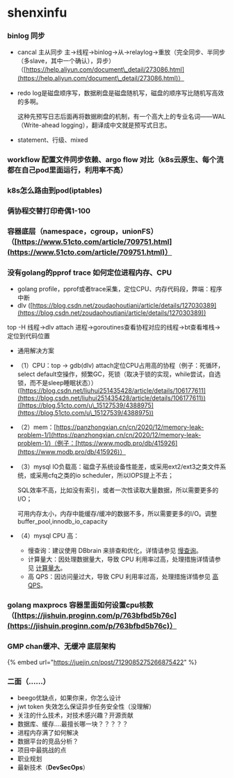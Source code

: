 # shenxinfu

### binlog 同步&#x20;

* cancal 主从同步 主->线程->binlog->从->relaylog->重放（完全同步、半同步（多slave，其中一个确认），异步）（[https://help.aliyun.com/document\_detail/273086.html](https://help.aliyun.com/document\_detail/273086.html)）
*   redo log是磁盘顺序写，数据刷盘是磁盘随机写，磁盘的顺序写比随机写高效的多啊。

    这种先预写日志后面再将数据刷盘的机制，有一个高大上的专业名词——WAL（Write-ahead logging），翻译成中文就是预写式日志。
* statement、行级、mixed

### workflow 配置文件同步依赖、argo flow 对比（k8s云原生、每个流都在自己pod里面运行，利用率不高）

### k8s怎么路由到pod(iptables)

### 俩协程交替打印奇偶1-100

### 容器底层（namespace，cgroup，unionFS）（[https://www.51cto.com/article/709751.html](https://www.51cto.com/article/709751.html)）

### 没有golang的pprof trace 如何定位进程内存、CPU

* golang profile，pprof或者trace采集，定位CPU、内存代码段，弊端：程序中断
* dlv ([https://blog.csdn.net/zoudaohoutiani/article/details/127030389](https://blog.csdn.net/zoudaohoutiani/article/details/127030389))

top -H 线程->dlv attach 进程->goroutines查看协程对应的线程->bt查看堆栈->定位到代码位置

* 通用解决方案
* （1）CPU：top -> gdb(dlv) attach定位CPU占用高的协程（例子：死循环，select default空操作，频繁GC，死锁（取决于锁的实现，while尝试，自选锁，而不是sleep睡眠状态））([https://blog.csdn.net/liuhui251435428/article/details/106177611](https://blog.csdn.net/liuhui251435428/article/details/106177611))([https://blog.51cto.com/u\_15127539/4388975](https://blog.51cto.com/u\_15127539/4388975))
* （2）mem：[https://panzhongxian.cn/cn/2020/12/memory-leak-problem-1/](https://panzhongxian.cn/cn/2020/12/memory-leak-problem-1/)（例子：[https://www.modb.pro/db/415926](https://www.modb.pro/db/415926)）
*   （3）mysql IO负载高：磁盘子系统设备性能差，或采用ext2/ext3之类文件系统，或采用cfq之类的io scheduler，所以IOPS提上不去；

    SQL效率不高，比如没有索引，或者一次性读取大量数据，所以需要更多的I/O；

    可用内存太小，内存中能缓存/缓冲的数据不多，所以需要更多的I/O。调整buffer\_pool,innodb\_io\_capacity
* （4）mysql CPU 高：
  * 慢查询：建议使用 DBbrain 来排查和优化，详情请参见 [慢查询](https://cloud.tencent.com/document/product/236/35416#mcx)。
  * 计算量大：因处理数据量大，导致 CPU 利用率过高，处理措施详情请参见 [计算量大](https://cloud.tencent.com/document/product/236/35416#jsld)。
  * 高 QPS：因访问量过大，导致 CPU 利用率过高，处理措施详情参见 [高 QPS](https://cloud.tencent.com/document/product/236/35416#gqps)。

### golang maxprocs 容器里面如何设置cpu核数（[https://jishuin.proginn.com/p/763bfbd5b76c](https://jishuin.proginn.com/p/763bfbd5b76c)）

### GMP chan缓冲、无缓冲 底层架构

{% embed url="https://juejin.cn/post/7129085275266875422" %}

### 二面（......）

* beego优缺点，如果你来，你怎么设计
* jwt token 失效怎么保证异步任务安全性（没理解）
* 关注的什么技术，对技术感兴趣？开源贡献
* 数据库、缓存....最擅长哪一块？？？？？
* 进程内存满了如何解决
* 数据平台的竞品分析？
* 项目中最挑战的点
* 职业规划
* 最新技术（**DevSecOps**）



###

###


